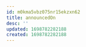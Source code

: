 ```yaml
---
id: m0kma5vbz075nr15ekzxn62
title: announcedOn
desc: ''
updated: 1698782282188
created: 1698782282188
---
```

